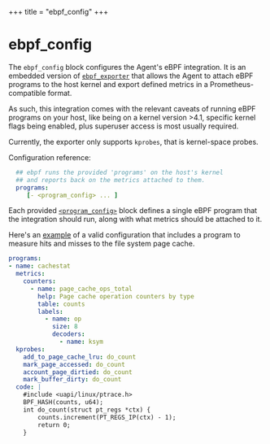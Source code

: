 +++
title = "ebpf_config"
+++

# ebpf_config

The `ebpf_config` block configures the Agent's eBPF integration.
It is an embedded version of
[`ebpf_exporter`](https://github.com/cloudflare/ebpf_exporter)
that allows the Agent to attach eBPF programs to the host kernel
and export defined metrics in a Prometheus-compatible format.

As such, this integration comes with the relevant caveats of
running eBPF programs on your host, like being on a kernel 
version >4.1, specific kernel flags being enabled, plus 
superuser access is most usually required.

Currently, the exporter only supports `kprobes`, that is
kernel-space probes.

Configuration reference:

```yaml
  ## ebpf runs the provided 'programs' on the host's kernel
  ## and reports back on the metrics attached to them.
  programs: 
     [- <program_config> ... ]
```

Each provided [`<program_config>`](https://pkg.go.dev/github.com/cloudflare/ebpf_exporter@v1.2.5/config#Program) block defines a single eBPF program that the integration should run, along with what metrics should be attached to it.

Here's an [example](https://github.com/cloudflare/ebpf_exporter/blob/master/examples/cachestat.yaml) of a valid configuration that includes a program to measure hits and misses to the file system page cache.

```yaml
programs:
- name: cachestat
  metrics:
    counters:
      - name: page_cache_ops_total
        help: Page cache operation counters by type
        table: counts
        labels:
          - name: op
            size: 8
            decoders:
              - name: ksym
  kprobes:
    add_to_page_cache_lru: do_count
    mark_page_accessed: do_count
    account_page_dirtied: do_count
    mark_buffer_dirty: do_count
  code: |
    #include <uapi/linux/ptrace.h>
    BPF_HASH(counts, u64);
    int do_count(struct pt_regs *ctx) {
        counts.increment(PT_REGS_IP(ctx) - 1);
        return 0;
    }
```

